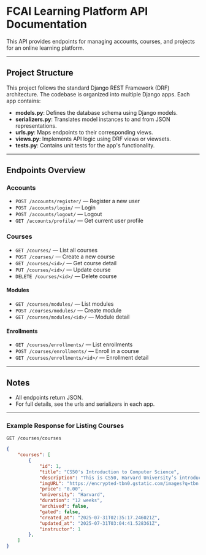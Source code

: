 # FCAI Learning Platform API Documentation

This API provides endpoints for managing accounts, courses, and projects for an online learning platform.

---

## Project Structure

This project follows the standard Django REST Framework (DRF) architecture. The codebase is organized into multiple Django apps. Each app contains:

- **models.py**: Defines the database schema using Django models.
- **serializers.py**: Translates model instances to and from JSON representations.
- **urls.py**: Maps endpoints to their corresponding views.
- **views.py**: Implements API logic using DRF views or viewsets.
- **tests.py**: Contains unit tests for the app's functionality.

---

## Endpoints Overview

### Accounts
- `POST /accounts/register/` — Register a new user
- `POST /accounts/login/` — Login
- `POST /accounts/logout/` — Logout
- `GET /accounts/profile/` — Get current user profile

### Courses
- `GET /courses/` — List all courses
- `POST /courses/` — Create a new course
- `GET /courses/<id>/` — Get course detail
- `PUT /courses/<id>/` — Update course
- `DELETE /courses/<id>/` — Delete course

#### Modules
- `GET /courses/modules/` — List modules
- `POST /courses/modules/` — Create module
- `GET /courses/modules/<id>/` — Module detail

#### Enrollments
- `GET /courses/enrollments/` — List enrollments
- `POST /courses/enrollments/` — Enroll in a course
- `GET /courses/enrollments/<id>/` — Enrollment detail

---

## Notes
- All endpoints return JSON.
- For full details, see the urls and serializers in each app.

---
### Example Response for Listing Courses
`GET /courses/courses`

```json
{
    "courses": [
        {
            "id": 1,
            "title": "CS50's Introduction to Computer Science",
            "description": "This is CS50, Harvard University’s introduction to the intellectual enterprises of computer science and the art of programming, for concentrators and non-concentrators alike, with or without prior programming experience.",
            "imgURL": "https://encrypted-tbn0.gstatic.com/images?q=tbn:ANd9GcRg72cAl3BNikUaU3UB8XhRa-f3sLyqzZLdMHfu4DY2epS5RnjhSCqiXPWavlYzgnj0ou0&usqp=CAU",
            "price": "0.00",
            "university": "Harvard",
            "duration": "12 weeks",
            "archived": false,
            "gated": false,
            "created_at": "2025-07-31T02:35:17.246021Z",
            "updated_at": "2025-07-31T03:04:41.528361Z",
            "instructor": 1
        },
    ]
}
```